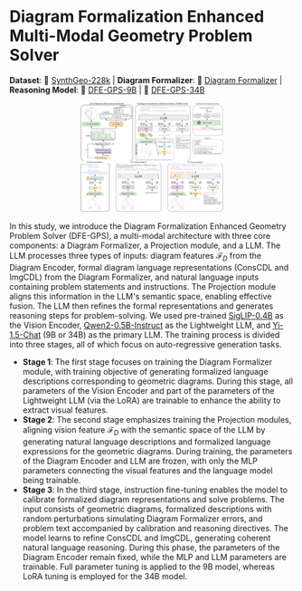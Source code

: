 # Diagram Formalization Enhanced Multi-Modal Geometry Problem Solver
**Dataset**: 🤗 [SynthGeo-228k](https://huggingface.co/datasets/JO-KU/SynthGeo228K) | **Diagram Formalizer**: 🤗 [Diagram Formalizer](https://huggingface.co/NaughtyDog97/DiagramFormalizer) | **Reasoning Model**: 🤗 [DFE-GPS-9B](https://huggingface.co/NaughtyDog97/DFE-GPS-9B) | 🤗 [DFE-GPS-34B](https://huggingface.co/NaughtyDog97/DFE-GPS-34B)


<p align="center">
  <img src="images/pipeline.png" alt="Alt text" width="50%" height="auto">
</p>

In this study, we introduce the Diagram Formalization Enhanced Geometry Problem Solver (DFE-GPS), a multi-modal architecture with three core components: a Diagram Formalizer, a Projection module, and a LLM. The LLM processes three types of inputs: diagram features $\mathcal{F}_{D}$ from the Diagram Encoder, formal diagram language representations (ConsCDL and ImgCDL) from the Diagram Formalizer, and natural language inputs containing problem statements and instructions. The Projection module aligns this information in the LLM's semantic space, enabling effective fusion. The LLM then refines the formal representations and generates reasoning steps for problem-solving. We used pre-trained [SigLIP-0.4B]() as the Vision Encoder, [Qwen2-0.5B-Instruct]() as the Lightweight LLM, and [Yi-1.5-Chat]() (9B or 34B) as the primary LLM. The training process is divided into three stages, all of which focus on auto-regressive generation tasks.
- **Stage 1**: The first stage focuses on training the Diagram Formalizer module, with training objective of generating formalized language descriptions corresponding to geometric diagrams. During this stage, all parameters of the Vision Encoder and part of the parameters of the Lightweight LLM (via the LoRA) are trainable to enhance the ability to extract visual features.
- **Stage 2**: The second stage emphasizes training the Projection modules, aligning vision feature $\mathcal{F}_{D}$ with the semantic space of the LLM by generating natural language descriptions and formalized language expressions for the geometric diagrams. During training, the parameters of the Diagram Encoder and LLM are frozen, with only the MLP parameters connecting the visual features and the language model being trainable.
- **Stage 3**: In the third stage, instruction fine-tuning enables the model to calibrate formalized diagram representations and solve problems. The input consists of geometric diagrams, formalized descriptions with random perturbations simulating Diagram Formalizer errors, and problem text accompanied by calibration and reasoning directives. The model learns to refine ConsCDL and ImgCDL, generating coherent natural language reasoning. During this phase, the parameters of the Diagram Encoder remain fixed, while the MLP and LLM parameters are trainable. Full parameter tuning is applied to the 9B model, whereas LoRA tuning is employed for the 34B model.